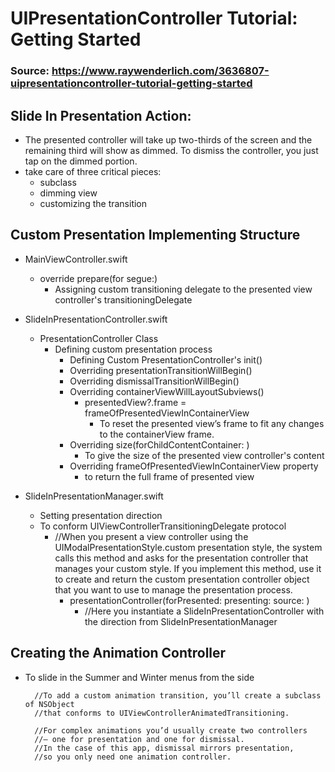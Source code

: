 # UIPresentationController Tutorial: Getting Started
### Source: https://www.raywenderlich.com/3636807-uipresentationcontroller-tutorial-getting-started

## Slide In Presentation Action:
- The presented controller will take up two-thirds of the screen and the remaining third will show as dimmed. To dismiss the controller, you just tap on the dimmed portion.
- take care of three critical pieces: 
    - subclass
    - dimming view 
    - customizing the transition

## Custom Presentation Implementing Structure
- MainViewController.swift
    - override prepare(for segue:) 
        - Assigning custom transitioning delegate to the presented view controller's transitioningDelegate

- SlideInPresentationController.swift
    - PresentationController Class
        - Defining custom presentation process
            - Defining Custom PresentationController's init()
            - Overriding presentationTransitionWillBegin() 
            - Overriding dismissalTransitionWillBegin()
            - Overriding containerViewWillLayoutSubviews()
                - presentedView?.frame = frameOfPresentedViewInContainerView
                    - To reset the presented view’s frame to fit any changes to the containerView frame.
            - Overriding size(forChildContentContainer: )
                - To give the size of the presented view controller's content
            - Overriding frameOfPresentedViewInContainerView property 
                - to return the full frame of presented view

- SlideInPresentationManager.swift
    - Setting presentation direction
    - To conform UIViewControllerTransitioningDelegate protocol
        - //When you present a view controller using the UIModalPresentationStyle.custom presentation style, the system calls this method and asks for the presentation controller that manages your custom style. If you implement this method, use it to create and return the custom presentation controller object that you want to use to manage the presentation process.
            - presentationController(forPresented: presenting: source: ) 
                - //Here you instantiate a SlideInPresentationController with the direction from SlideInPresentationManager

## Creating the Animation Controller
- To slide in the Summer and Winter menus from the side
            
        //To add a custom animation transition, you’ll create a subclass of NSObject 
        //that conforms to UIViewControllerAnimatedTransitioning.
        
        //For complex animations you’d usually create two controllers 
        //— one for presentation and one for dismissal. 
        //In the case of this app, dismissal mirrors presentation, 
        //so you only need one animation controller.


